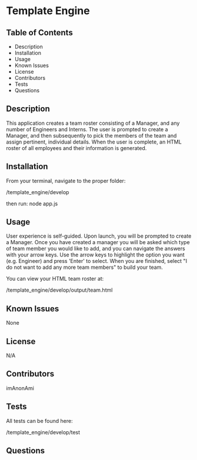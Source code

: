 # Template Engine

## Table of Contents

* Description
* Installation
* Usage
* Known Issues
* License
* Contributors
* Tests
* Questions

## Description
This application creates a team roster consisting of a Manager, and any number of Engineers and Interns. The user is prompted to create a Manager, and then subsequently to pick the members of the team and assign pertinent, individual details. When the user is complete, an HTML roster of all employees and their information is generated.

## Installation
From your terminal, navigate to the proper folder:

/template_engine/develop

then run:  node app.js  

## Usage
User experience is self-guided. Upon launch, you will be prompted to create a Manager. Once you have created a manager you will be asked which type of team member you would like to add, and you can navigate the answers with your arrow keys. Use the arrow keys to highlight the option you want (e.g. Engineer) and press 'Enter' to select. When you are finished, select "I do not want to add any more team members" to build your team.

You can view your HTML team roster at:

/template_engine/develop/output/team.html

## Known Issues
None

## License
N/A

## Contributors
imAnonAmi

## Tests
All tests can be found here:

/template_engine/develop/test

## Questions

